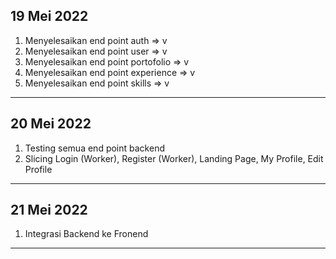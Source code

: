 19 Mei 2022
---
1. Menyelesaikan end point auth => v
2. Menyelesaikan end point user => v
3. Menyelesaikan end point portofolio => v
4. Menyelesaikan end point experience => v
5. Menyelesaikan end point skills => v
---
20 Mei 2022
---
1. Testing semua end point backend
2. Slicing Login (Worker), Register (Worker), Landing Page, My Profile, Edit Profile
---
21 Mei 2022
---
1. Integrasi Backend ke Fronend
---
